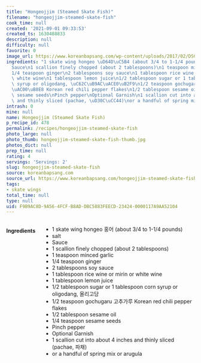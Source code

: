 ```yaml
---
title: "Hongeojjim (Steamed Skate Fish)"
filename: "hongeojjim-steamed-skate-fish"
cook_time: null
created: '2021-09-01 09:33:53'
created_ts: 1630488833
description: null
difficulty: null
favorite: 0
image_url: https://www.koreanbapsang.com/wp-content/uploads/2017/02/DSC_1847-e1486346972772-640x428.jpg
ingredients: "1 skate wing hongeo \uD64D\uC5B4 (about 3/4 to 1-1/4 pounds)\nsalt\n\
  Sauce\n1 scallion finely chopped (about 2 tablespoons)\n1 teaspoon minced garlic\n\
  1/4 teaspoon ginger\n2 tablespoons soy sauce\n1 tablespoon rice wine or mirin or\
  \ white wine\n1 tablespoon lemon juice\n1/2 tablespoon sugar or 1 tablespoon corn\
  \ syrup or oligodang, \uC62C\uB9AC\uACE0\uB2F9\n1/2 teaspoon gochugaru \uACE0\uCD94\
  \uAC00\uB8E8 Korean red chili pepper flakes\n1/2 tablespoon sesame oil\n1/4 teaspoon\
  \ sesame seeds\nPinch pepper\nOptional Garnish\n1 scallion cut into about 4 inches\
  \ and thinly sliced (pachae, \uD30C\uCC44)\nor a handful of spring mix or arugula"
intrash: 0
mine: null
name: Hongeojjim (Steamed Skate Fish)
p_recipe_id: 478
permalink: /recipes/hongeojjim-steamed-skate-fish
photo_large: null
photo_thumb: hongeojjim-steamed-skate-fish-thumb.jpg
photos_dict: null
prep_time: null
rating: 4
servings: 'Servings: 2'
slug: hongeojjim-steamed-skate-fish
source: koreanbapsang.com
source_url: https://www.koreanbapsang.com/hongeojjim-steamed-skate-fish/
tags:
- skate wings
total_time: null
type: null
uid: F9B9AC8D-9A56-4FCF-B8AD-DBC5883FEECD-23424-0000117A9AA52104
---
```

<div class="large-8 medium-7 columns" id="writeup">	</div><!-- #writeup -->
</div><!-- #row-one -->
<div class="row" id="row-two">	<div class="medium-4 small-5 columns" id="ingredients"><h4>Ingredients</h4><div class="box box-ingredients content"><ul>
<li>1 skate wing hongeo 홍어 (about 3/4 to 1-1/4 pounds)</li>
<li>salt</li>
<li>Sauce</li>
<li>1 scallion finely chopped (about 2 tablespoons)</li>
<li>1 teaspoon minced garlic</li>
<li>1/4 teaspoon ginger</li>
<li>2 tablespoons soy sauce</li>
<li>1 tablespoon rice wine or mirin or white wine</li>
<li>1 tablespoon lemon juice</li>
<li>1/2 tablespoon sugar or 1 tablespoon corn syrup or oligodang, 올리고당</li>
<li>1/2 teaspoon gochugaru 고추가루 Korean red chili pepper flakes</li>
<li>1/2 tablespoon sesame oil</li>
<li>1/4 teaspoon sesame seeds</li>
<li>Pinch pepper</li>
<li>Optional Garnish</li>
<li>1 scallion cut into about 4 inches and thinly sliced (pachae, 파채)</li>
<li>or a handful of spring mix or arugula</li>
</ul>
</div>	</div>	<div class="medium-6 small-7 columns" id="directions">	</div>